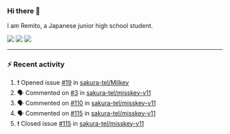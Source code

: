 ### Hi there 👋

I am Remito, a Japanese junior high school student.

[![](https://img.shields.io/mastodon/follow/000000001?domain=https%3A%2F%2Fchillout.chat&style=social)](https://chillout.chat/@remito)
[![](https://img.shields.io/badge/discord-%236C54E8.svg?&style=flat&logo=discord&logoColor=white)](https://discord.com/users/786524349015261204)
[![](https://img.shields.io/badge/Keybase-%23E3E049.svg?&style=flat&logo=Keybase&logoColor=black)](https://keybase.io/remito)

---

### ⚡ Recent activity

<!--START_SECTION:activity--> 
1. ❗️ Opened issue [#19](https://github.com/sakura-tel/Milkey/issues/19) in [sakura-tel/Milkey](https://github.com/sakura-tel/Milkey)
2. 🗣 Commented on [#3](https://github.com/sakura-tel/misskey-v11/issues/3) in [sakura-tel/misskey-v11](https://github.com/sakura-tel/misskey-v11)
3. 🗣 Commented on [#110](https://github.com/sakura-tel/misskey-v11/issues/110) in [sakura-tel/misskey-v11](https://github.com/sakura-tel/misskey-v11)
4. 🗣 Commented on [#115](https://github.com/sakura-tel/misskey-v11/issues/115) in [sakura-tel/misskey-v11](https://github.com/sakura-tel/misskey-v11)
5. ❗️ Closed issue [#115](https://github.com/sakura-tel/misskey-v11/issues/115) in [sakura-tel/misskey-v11](https://github.com/sakura-tel/misskey-v11)
<!--END_SECTION:activity-->
